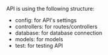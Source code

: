 API is using the following structure:

* config: for API's settings
* controllers: for routes/controllers
* database: for database connection
* models: for models
* test: for testing API